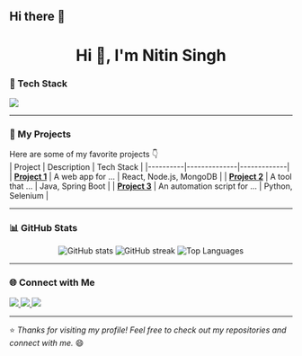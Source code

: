 ## Hi there 👋

<h1 align="center">Hi 👋, I'm Nitin Singh</h1>




### 🧰 Tech Stack
<p align="left">
  <img src="https://skillicons.dev/icons?i=html,css,js,react,nodejs,express,mongodb,java,python,git,github,linux,vscode" />
</p>

---

### 🚀 My Projects
Here are some of my favorite projects 👇  
| Project | Description | Tech Stack |
|----------|--------------|-------------|
| [**Project 1**](https://github.com/mnitinsingh3224-hash/project1) | A web app for ... | React, Node.js, MongoDB |
| [**Project 2**](https://github.com/mnitinsingh3224-hash/project2) | A tool that ... | Java, Spring Boot |
| [**Project 3**](https://github.com/mnitinsingh3224-hash/project3) | An automation script for ... | Python, Selenium |

---

### 📊 GitHub Stats
<p align="center">
  <img src="https://github-readme-stats.vercel.app/api?username=mnitinsingh3224-hash&show_icons=true&theme=radical" alt="GitHub stats" />
  <img src="https://github-readme-streak-stats.herokuapp.com/?user=mnitinsingh3224-hash&theme=radical" alt="GitHub streak" />
  <img src="https://github-readme-stats.vercel.app/api/top-langs/?username=mnitinsingh3224-hash&layout=compact&theme=radical" alt="Top Languages" />
</p>

---

### 🌐 Connect with Me
<p align="left">
  <a href="https://linkedin.com/in/YOUR-LINKEDIN" target="_blank">
    <img src="https://img.shields.io/badge/LinkedIn-blue?style=for-the-badge&logo=linkedin" />
  </a>
  <a href="mailto:your-email@gmail.com">
    <img src="https://img.shields.io/badge/Email-red?style=for-the-badge&logo=gmail" />
  </a>
  <a href="https://portfolio-link.com" target="_blank">
    <img src="https://img.shields.io/badge/Portfolio-black?style=for-the-badge&logo=firefox" />
  </a>
</p>

---

⭐️ *Thanks for visiting my profile! Feel free to check out my repositories and connect with me.* 😄

<!--
**mnitinsingh3224-hash/mnitinsingh3224-hash** is a ✨ _special_ ✨ repository because its `README.md` (this file) appears on your GitHub profile.

Here are some ideas to get you started:

- 🔭 I’m currently working on ...
- 🌱 I’m currently learning ...
- 👯 I’m looking to collaborate on ...
- 🤔 I’m looking for help with ...
- 💬 Ask me about ...
- 📫 How to reach me: ...
- 😄 Pronouns: ...
- ⚡ Fun fact: ...
-->
